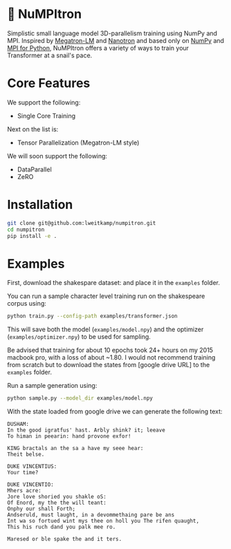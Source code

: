 # 🐌 NuMPItron

Simplistic small language model 3D-parallelism training using NumPy and MPI. Inspired by [Megatron-LM](https://github.com/NVIDIA/Megatron-LM) and [Nanotron](https://github.com/huggingface/nanotron) and based only on [NumPy](https://numpy.org) and [MPI for Python](https://mpi4py.readthedocs.io), NuMPItron offers a variety of ways to train your Transformer at a snail's pace.

# Core Features

We support the following:
- Single Core Training

Next on the list is:
- Tensor Parallelization (Megatron-LM style)

We will soon support the following:
- DataParallel
- ZeRO


# Installation
```bash
git clone git@github.com:lweitkamp/numpitron.git
cd numpitron
pip install -e .
```

# Examples
First, download the shakespare dataset: and place it in the `examples` folder.

You can run a sample character level training run on the shakespeare corpus using:
```bash
python train.py --config-path examples/transformer.json
```

This will save both the model (`examples/model.npy`) and the optimizer (`examples/optimizer.npy`) to be used for sampling.


Be advised that training for about 10 epochs took 24+ hours on my 2015 macbook pro, with a loss of about ~1.80.
I would not recommend training from scratch but to download  the states from [google drive URL] to the `examples` folder.

Run a sample generation using:
```bash
python sample.py --model_dir examples/model.npy
```

With the state loaded from google drive we can generate the following text:

```
DUSHAM:
In the good igratfus' hast. Arbly shink? it; leeave
To himan in peearin: hand provone exfor!

KING bractals an the sa a have my seee hear:
Theit belse.

DUKE VINCENTIUS:
Your time?

DUKE VINCENTIO:
Mhers acre:
Jore love shoried you shakle oS:
Of Enord, my the the will teant:
Onphy our shall Forth;
Andseruld, must laught, in a devommethaing pare be ans
Int wa so fortued wint mys thee on holl you The rifen quaught,
This his ruch dand you palk mee ro.

Maresed or ble spake the and it ters.
```